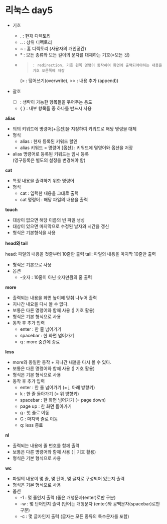 <h1>리눅스 day5</h1>

* 기호
    * .     : 현재 디렉토리
    * ..    : 상위 디렉토리
    * ~     : 홈 디렉토리 (사용자의 개인공간)
    * \*    : 모든 종류와 모든 길이의 문자를 대체하는 기호(=모든 것) 
    * >     : redirection, 기호 왼쪽 명령이 동작하여 화면에 출력되어야하는 내용을 기호 오른쪽에 저장
        (> : 덮어쓰기(overwrite), >> : 내용 추가 (append))

* 괄호
    * [ ]   : 생략이 가능한 항목들을 묶어주는 용도
    * { } : 내부 항목들 중 하나를 반드시 사용

**alias**

* 의의 키워드에 명령어[+옵션]을 지정하여 키워드로 해당 명령을 대체
* 형식
    * alias : 현재 등록된 키워드 할인
    * alias 키워드 = 명령어 [옵션]  : 키워드에 멸영어와 옵션을 저장
* alias 명령어로 등록된 키워드는 임시 등록 <br>
    (영구등록은 별도의 설정을 변경해야 함)


**cat**

* 특정 내용을 출력하기 위한 명령어
* 형식
    * cat : 입력한 내용을 그대로 출력
    * cat 명령어 : 해당 파일의 내용을 출력


**touch**

* 대상이 없으면 해당 이름의 빈 파일 생성
* 대상이 있으면 마지막으로 수정된 날자와 시간을 갱신
* 형식은 기본형식을 사용


**head와 tail**

head: 파일의 내용을 첫줄부터 10줄만 출력
tail: 파일의 내용을 마지막 10줄만 출력

* 형식은 기본으로 사용
* 옵션
    * -숫자 : 10줄이 아닌 숫자만큼의 줄 출력


**more**

* 출력되는 내용을 화면 높이에 맞춰 나누어 출력
* 지나간 내요을 다시 볼 수 없다.
* 보통은 다른 명령어와 함께 사용 (| 기호 활용)
* 형식은 기본 형식으로 사용
* 동작 후 추가 입력
    * enter : 한 줄 넘어가기
    * spacebar : 한 화면 넘어가기
    * q : more 중간에 종료

**less**

* more와 동일한 동작 + 지나간 내욜을 다시 볼 수 있다.
* 보통은 다른 명령어와 함께 사용 (| 기호 활용)
* 형식은 기본 형식으로 사용
* 동작 후 추가 입력
    * enter     : 한 줄 넘어가기 (= j, 아래 방향키)
    * k         : 한 줄 돌아가기 (= 위 방향키)
    * spacebar  : 한 화면 넘어가기 (= page down)
    * page up   : 한 화면 돌아가기 
    * g         : 첫 줄로 이동
    * G         : 마지막 줄로 이동
    * q: less 종료


**nl**

* 출력되는 내용에 줄 번호를 함께 출력
* 보통은 다른 명령어와 함께 사용 ( | 기호 활용)
* 형식은 기본 형식으로 사용


**wc**

* 파일의 내용이 몇 줄, 몇 단어, 몇 글자로 구성되어 있는지 출력
* 형식은 기본 형식으로 사용
* 옵션
    * -1 : 몇 줄인지 출력 (줄은 개행문자(enter)로만 구분)
    * -w : 몇 단어인지 출력 (단어는 개행문자 (enter)와 공백문자(spacebar)로만 구분)
    * -c : 몇 글자인지 출력 (글자는 모든 종류의 특수문자를 포함)
